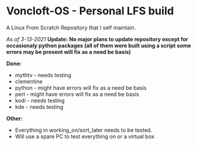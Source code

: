 # Voncloft-OS - Personal LFS build

A Linux From Scratch Repository that I self maintain.

_As of 3-13-2021_
**Update:**
**No major plans to update repository except for occasionaly python packages (all of them were built using a script
some errors may be present will fix as a need be basis)**

**Done:**
- mythtv - needs testing
- clementine
- python - might have errors will fix as a need be basis
- perl - might have errors will fix as a need be basis
- kodi - needs testing
- kde - needs testing

**Other:**
- Everything in working_on/sort_later needs to be tested.
- Will use a spare PC to test everything on or a virtual box
